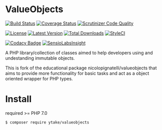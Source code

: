 ValueObjects
============

[![Build Status](http://img.shields.io/travis/ytake/valueobjects/master.svg?style=flat-square)](https://travis-ci.org/ytake/valueobjects)
[![Coverage Status](http://img.shields.io/coveralls/ytake/valueobjects/master.svg?style=flat-square)](https://coveralls.io/r/ytake/valueobjects?branch=master)
[![Scrutinizer Code Quality](http://img.shields.io/scrutinizer/g/ytake/valueobjects.svg?style=flat-square)](https://scrutinizer-ci.com/g/ytake/valueobjects/?branch=master)

[![License](http://img.shields.io/packagist/l/ytake/valueobjects.svg?style=flat-square)](https://packagist.org/packages/ytake/valueobjects)
[![Latest Version](http://img.shields.io/packagist/v/ytake/valueobjects.svg?style=flat-square)](https://packagist.org/packages/ytake/valueobjects)
[![Total Downloads](http://img.shields.io/packagist/dt/ytake/valueobjects.svg?style=flat-square)](https://packagist.org/packages/ytake/valueobjects)
[![StyleCI](https://styleci.io/repos/88750136/shield?branch=master)](https://styleci.io/repos/88750136)

[![Codacy Badge](https://img.shields.io/codacy/grade/3a3d7d2e4cfb497b911316b61cc2aa95.svg?style=flat-square)](https://www.codacy.com/app/yuuki-takezawaOrganization/valueobjects?utm_source=github.com&amp;utm_medium=referral&amp;utm_content=ytake/valueobjects&amp;utm_campaign=Badge_Grade)
[![SensioLabsInsight](https://insight.sensiolabs.com/projects/414e9e8f-4854-43b4-8c98-5d248e803bb3/mini.png)](https://insight.sensiolabs.com/projects/414e9e8f-4854-43b4-8c98-5d248e803bb3)

A PHP library/collection of classes aimed to help developers using and undestanding immutable objects.

This is fork of the educational package nicolopignatelli/valueobjects that aims to provide more functionality for basic tasks and act as a object oriented wrapper for PHP types.

# Install

required >= PHP 7.0

```bash
$ composer require ytake/valueobjects
```

